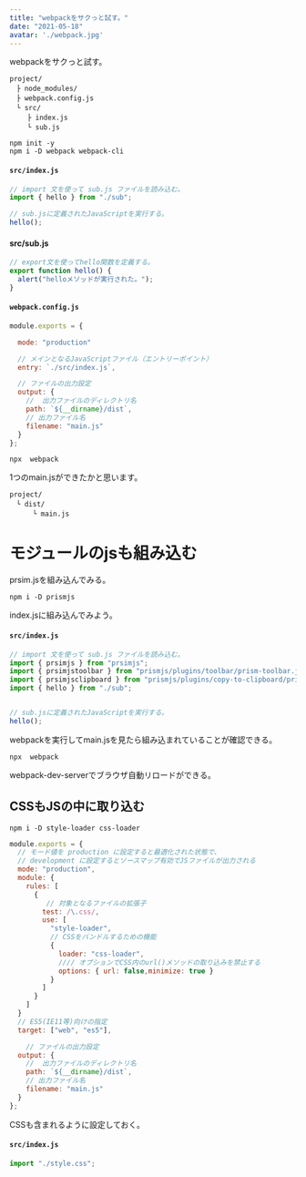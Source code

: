 ```yaml
---
title: "webpackをサクっと試す。"
date: "2021-05-18"
avatar: './webpack.jpg'
---
```


webpackをサクっと試す。

```none
project/
　├ node_modules/
　├ webpack.config.js
　└ src/
　 　├ index.js
　 　└ sub.js
```

```npm
npm init -y
npm i -D webpack webpack-cli
```
#### **`src/index.js`**

```javascript
// import 文を使って sub.js ファイルを読み込む。
import { hello } from "./sub";

// sub.jsに定義されたJavaScriptを実行する。
hello();
```

#### **src/sub.js**
```javascript
// export文を使ってhello関数を定義する。
export function hello() {
  alert("helloメソッドが実行された。");
}
```

#### **`webpack.config.js`**
```javascript
module.exports = {

  mode: "production"

  // メインとなるJavaScriptファイル（エントリーポイント）
  entry: `./src/index.js`,

  // ファイルの出力設定
  output: {
    //  出力ファイルのディレクトリ名
    path: `${__dirname}/dist`,
    // 出力ファイル名
    filename: "main.js"
  }
};
```

```npm
npx  webpack
```

1つのmain.jsができたかと思います。
```none
project/
　└ dist/
　    └ main.js
```

# モジュールのjsも組み込む

prsim.jsを組み込んでみる。
```none
npm i -D prismjs
```

index.jsに組み込んでみよう。
#### **`src/index.js`**
```javascript
// import 文を使って sub.js ファイルを読み込む。
import { prsimjs } from "prsimjs";
import { prsimjstoolbar } from "prismjs/plugins/toolbar/prism-toolbar.js";
import { prsimjsclipboard } from "prismjs/plugins/copy-to-clipboard/prism-copy-to-clipboard.js"
import { hello } from "./sub";


// sub.jsに定義されたJavaScriptを実行する。
hello();
```

webpackを実行してmain.jsを見たら組み込まれていることが確認できる。
```npm
npx  webpack
```



webpack-dev-serverでブラウザ自動リロードができる。

## CSSもJSの中に取り込む

```npm
npm i -D style-loader css-loader
```

```js
module.exports = {
  // モード値を production に設定すると最適化された状態で、
  // development に設定するとソースマップ有効でJSファイルが出力される
  mode: "production",
  module: {
    rules: [
      {
         // 対象となるファイルの拡張子
        test: /\.css/,
        use: [
          "style-loader",
          // CSSをバンドルするための機能
          {
            loader: "css-loader",
            //// オプションでCSS内のurl()メソッドの取り込みを禁止する
            options: { url: false,minimize: true }
          }
        ]
      }
    ]
  }
  // ES5(IE11等)向けの指定
  target: ["web", "es5"],

    // ファイルの出力設定
  output: {
    //  出力ファイルのディレクトリ名
    path: `${__dirname}/dist`,
    // 出力ファイル名
    filename: "main.js"
  }
};
```

CSSも含まれるように設定しておく。
#### **`src/index.js`**
```javascript
import "./style.css";
```

